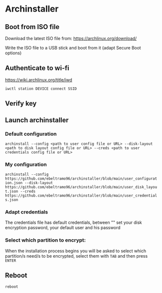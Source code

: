 # Archinstaller

## Boot from ISO file

Download the latest ISO file from: https://archlinux.org/download/

Write the ISO file to a USB stick and boot from it (adapt Secure Boot options)

## Authenticate to wi-fi

https://wiki.archlinux.org/title/iwd

`iwctl station DEVICE connect SSID`

## Verify key

## Launch archinstaller

### Default configuration

`archinstall --config <path to user config file or URL> --disk-layout <path to disk layout config file or URL> --creds <path to user credentials config file or URL>`

### My configuration

`archinstall --config https://github.com/ebeltramo96/archinstaller/blob/main/user_configuration.json --disk-layout https://github.com/ebeltramo96/archinstaller/blob/main/user_disk_layout.json --creds https://github.com/ebeltramo96/archinstaller/blob/main/user_credentials.json`

### Adapt credentials
  
The credentials file has default credentials, between "" set your disk encryption password, your default user and his password

### Select which partition to encrypt:
  
When the installation process begins you will be asked to select which partition/s need/s to be encrypted, select them with `TAB` and then press `ENTER`  

## Reboot

`reboot`

